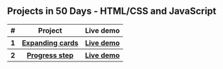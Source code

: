 ## Projects in 50 Days - HTML/CSS and JavaScript
   <table>
        <tr>
            <th>#</th>
            <th>Project</th>
            <th>Live demo</th>
        </tr>
        <tr>
            <th>1</th>
            <th><a href="https://github.com/phantranthelinh/projects-in-50-days/tree/main/expanding%20cards">Expanding cards</a></th>
            <th><a target="_blank" href="https://blissful-mclean-81e603.netlify.app/">Live demo</a></th>
        </tr>
        <tr>
            <th>2</th>
            <th><a href="https://github.com/phantranthelinh/projects-in-50-days/tree/main/progress%20step">Progress step</a></th>
            <th><a target="_blank" href="https://serene-golick-757b90.netlify.app/">Live demo</a></th>
        </tr>
    </table>